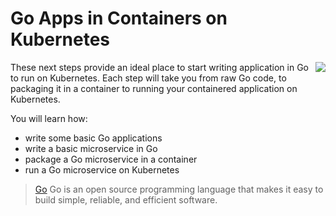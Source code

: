 # Go Apps in Containers on Kubernetes #

<img align="right" src="/javajon/courses/kubernetes-containers/go/assets/golang.png">

These next steps provide an ideal place to start writing application in Go to run on Kubernetes. Each step will take you from raw Go code, to packaging it in a container to running your containered application on Kubernetes.

You will learn how:

- write some basic Go applications
- write a basic microservice in Go
- package a Go microservice in a container
- run a Go microservice on Kubernetes

> [Go](https://golang.org/) Go is an open source programming language that makes it easy to build simple, reliable, and efficient software.
